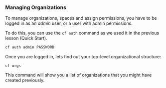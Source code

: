 ### Managing Organizations

To manage organizations, spaces and assign permissions, you have to be logged in as an *admin* user, or a user with admin permissions.

To do this, you can use the `cf auth` command as we used it in the previous lesson (Quick Start).

```sh
cf auth admin PASSWORD
```

Once you are logged in, lets find out your top-level organizational structure:

```
cf orgs
```

This command will show you a list of organizations that you might have created previously.
